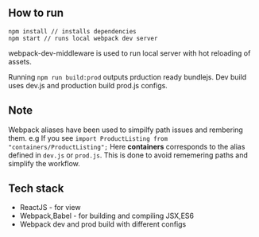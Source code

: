 ## How to run

```
npm install // installs dependencies
npm start // runs local webpack dev server
```

webpack-dev-middleware is used to run local server with hot reloading of assets.

Running ```npm run build:prod``` outputs prduction ready bundlejs.
Dev build uses dev.js and production build prod.js configs.

## Note

Webpack aliases have been used to simpilfy path issues and rembering them.
e.g If you see ```import ProductListing from "containers/ProductListing";```
Here __containers__ corresponds to the alias defined in ```dev.js``` or ```prod.js```.
This is done to avoid rememering paths and simplify the workflow.

## Tech stack

* ReactJS - for view
* Webpack,Babel - for building and compiling JSX,ES6
* Webpack dev and prod build with different configs

